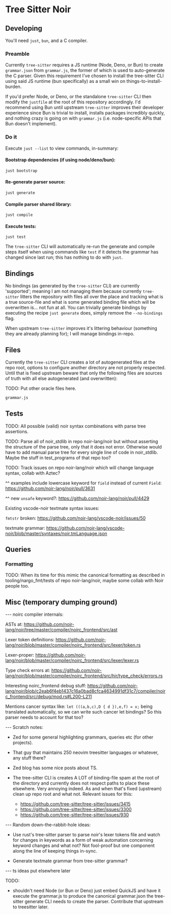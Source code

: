 # Tree Sitter Noir

## Developing

You'll need `just`, `bun`, and a C compiler.

### Preamble

Currently `tree-sitter` requires a JS runtime (Node, Deno, or Bun) to create `grammar.json` from `grammar.js`, the former of which is used to auto-generate the C parser. Given this requirement I've chosen to install the tree-sitter CLI using said JS runtime (bun specifically) as a small win on things-to-install-burden.

If you'd prefer Node, or Deno, or the standalone `tree-sitter` CLI then modify the `justfile` at the root of this repository accordingly. I'd recommend using Bun until upstream `tree-sitter` improves their developer experience since Bun is trivial to install, installs packages incredibly quickly, and nothing crazy is going on with `grammar.js` (i.e. node-specific APIs that Bun doesn't implement).

### Do it

Execute `just --list` to view commands, in-summary:

#### Bootstrap dependencies (if using node/deno/bun):

  `just bootstrap`

#### Re-generate parser source:

  `just generate`

#### Compile parser shared library:

  `just compile`

#### Execute tests:

  `just test`

The `tree-sitter` CLI will automatically re-run the generate and compile steps itself when using commands like `test` if it detects the grammar has changed since last run; this has nothing to do with `just`.

## Bindings

No bindings (as generated by the `tree-sitter` CLI) are currently 'supported'; meaning I am not managing them because currently `tree-sitter` litters the repository with files all over the place and tracking what is a true source-file and what is some generated binding file which will be overwritten is... not fun at all. You can trivially generate bindings by executing the recipe `just generate` does, simply remove the `--no-bindings` flag.

When upstream `tree-sitter` improves it's littering behaviour (something they are already planning for); I will manage bindings in-repo.

## Files

Currently the `tree-sitter` CLI creates a lot of autogenerated files at the repo root, options to configure another directory are not properly respected. Until that is fixed upstream beware that only the following files are sources of truth with all else autogenerated (and overwritten):

TODO: Put other oracle files here.

```txt
grammar.js
```


## Tests

TODO: All possible (valid) noir syntax combinations with parse tree assertions.

TODO: Parse all of noir_stdlib in repo noir-lang/noir but without asserting the structure of the parse tree, only that it does not error. Otherwise would have to add manual parse tree for every single line of code in noir_stdlib. Maybe the stuff in test_programs of that repo too?

TODO: Track issues on repo noir-lang/noir which will change language syntax, collab with Aztec?

^^ examples include lowercase keyword for `field` instead of current `Field`: https://github.com/noir-lang/noir/pull/3631

^^ new `unsafe` keyword?: https://github.com/noir-lang/noir/pull/4429

Existing vscode-noir textmate syntax issues:

`fmtstr` broken: https://github.com/noir-lang/vscode-noir/issues/50

textmate grammar: https://github.com/noir-lang/vscode-noir/blob/master/syntaxes/noir.tmLanguage.json


## Queries

### Formatting

TODO: When its time for this mimic the canonical formatting as described in tooling/nargo_fmt/tests of repo noir-lang/noir, maybe some collab with Noir people too.


## Misc (temporary dumping ground)

--- noirc compiler internals:


ASTs at:
https://github.com/noir-lang/noir/tree/master/compiler/noirc_frontend/src/ast


Lexer token definitions:
https://github.com/noir-lang/noir/blob/master/compiler/noirc_frontend/src/lexer/token.rs


Lexer-proper:
https://github.com/noir-lang/noir/blob/master/compiler/noirc_frontend/src/lexer/lexer.rs


Type check errors at:
https://github.com/noir-lang/noir/blob/master/compiler/noirc_frontend/src/hir/type_check/errors.rs


Interesting noirc_frontend debug stuff:
https://github.com/noir-lang/noir/blob/c2eab6f4eb1437c16a0bad8cfca4634991df31c7/compiler/noirc_frontend/src/debug/mod.rs#L200-L211

Mentions cancer syntax like: `let (((a,b,c),D { d }),e,f) = x;` being translated automatically, so we can write such cancer let bindings? So this parser needs to account for that too?


--- Scratch notes:

- Zed for some general highlighting grammars, queries etc (for other projects).
- That guy that maintains 250 neovim treesitter languages or whatever, any stuff there?
- Zed blog has some nice posts about TS.

- The tree-sitter CLI is creates A LOT of binding-file spam at the root of the directory and currently does not respect paths to place these elsewhere. Very annoying indeed. As and when that's fixed (upstream) clean up repo root and what not. Relevant issues for this:
  - https://github.com/tree-sitter/tree-sitter/issues/3415
  - https://github.com/tree-sitter/tree-sitter/issues/3300
  - https://github.com/tree-sitter/tree-sitter/issues/930


--- Random down-the-rabbit-hole ideas:

- Use rust's tree-sitter parser to parse noir's lexer tokens file and watch for changes in keywords as a form of weak automation concerning keyword changes and what not? Not fool-proof but one component along the line of keeping things in-sync.

- Generate textmate grammar from tree-sitter grammar?


--- ts ideas put elsewhere later

TODO:
- shouldn't need Node (or Bun or Deno) just embed QuickJS and have it execute the grammar.js to produce the canonical grammar.json the tree-sitter generate CLI needs to create the parser. Contribute that upstream to treesitter later.
